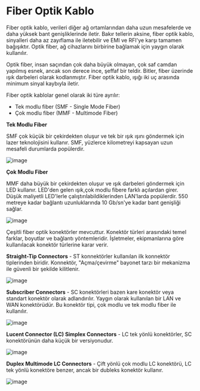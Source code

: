 # Fiber Optik Kablo

Fiber optik kablo, verileri diğer ağ ortamlarından daha uzun mesafelerde ve daha yüksek bant genişliklerinde iletir. Bakır tellerin aksine, fiber optik kablo, sinyalleri daha az zayıflama ile iletebilir ve EMI ve RFI'ye karşı tamamen bağışıktır. Optik fiber, ağ cihazlarını birbirine bağlamak için yaygın olarak kullanılır.

Optik fiber, insan saçından çok daha büyük olmayan, çok saf camdan yapılmış esnek, ancak son derece ince, şeffaf bir teldir. Bitler, fiber üzerinde ışık darbeleri olarak kodlanmıştır. Fiber optik kablo, ışığı iki uç arasında minimum sinyal kaybıyla iletir.

Fiber optik kablolar genel olarak iki türe ayrılır:

- Tek modlu fiber (SMF - Single Mode Fiber)
- Çok modlu fiber (MMF - Multimode Fiber)

**Tek Modlu Fiber**

SMF çok küçük bir çekirdekten oluşur ve tek bir ışık ışını göndermek için lazer teknolojisini kullanır. SMF, yüzlerce kilometreyi kapsayan uzun mesafeli durumlarda popülerdir.

![image](https://user-images.githubusercontent.com/70758694/158574519-72d26c8d-f074-4008-a371-841b50cd564b.png)

**Çok Modlu Fiber**

MMF daha büyük bir çekirdekten oluşur ve ışık darbeleri göndermek için LED kullanır. LED'den gelen ışık,çok modlu fibere farklı açılardan girer. Düşük maliyetli LED'lerle çalıştırılabildiklerinden LAN'larda popülerdir. 550 metreye kadar bağlantı uzunluklarında 10 Gb/sn'ye kadar bant genişliği sağlar.

![image](https://user-images.githubusercontent.com/70758694/158574745-8db7f8c3-70f6-4481-bb98-3352a3a1e51e.png)

Çeşitli fiber optik konektörler mevcuttur. Konektör türleri arasındaki temel farklar, boyutlar ve bağlantı yöntemleridir. İşletmeler, ekipmanlarına göre kullanılacak konektör türlerine karar verir.

**Straight-Tip Connectors** - ST konnektörler kullanılan ilk konnektör tiplerinden biridir. Konnektör, "Açma/çevirme" bayonet tarzı bir mekanizma ile güvenli bir şekilde kilitlenir.

![image](https://user-images.githubusercontent.com/70758694/158575375-addc9acb-4baa-4c3e-8e6a-f001c34df4a7.png)

**Subscriber Connectors** - SC konektörleri bazen kare konektör veya standart konektör olarak adlandırılır. Yaygın olarak kullanılan bir LAN ve WAN konektörüdür. Bu konektör tipi, çok modlu ve tek modlu fiber ile kullanılır.

![image](https://user-images.githubusercontent.com/70758694/158575732-94069f26-a346-4e8f-ad6e-e8b4d8b58e88.png)

**Lucent Connector (LC) Simplex Connectors** - LC tek yönlü konektörler, SC konektörünün daha küçük bir versiyonudur.

![image](https://user-images.githubusercontent.com/70758694/158575883-ccb74e74-3913-4d04-8dba-4abd59a41d3e.png)

**Duplex Multimode LC Connectors** - Çift yönlü çok modlu LC konektörü, LC tek yönlü konektöre benzer, ancak bir dubleks konektör kullanır.

![image](https://user-images.githubusercontent.com/70758694/158576147-3f4ae1e8-847e-44e0-8554-b7c12d67e411.png)



